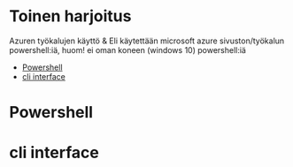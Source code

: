 # Toinen harjoitus

Azuren työkalujen käyttö & Eli käytettään microsoft azure sivuston/työkalun powershell:iä, huom! ei oman koneen (windows 10) powershell:iä

- [Powershell](#Powershell)
- [cli interface](#cli-interface)

# Powershell


# cli interface
